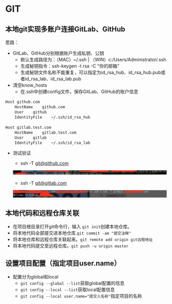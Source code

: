 # GIT

## 本地git实现多账户连接GitLab、GitHub
思路：
- GitLab、GitHub分别根据账户生成私钥、公钥
    - 默认生成路径为：（MAC）~/.ssh | （WIN）c:/Users/Administrator/.ssh
    - 生成秘钥指令：ssh-keygen -t rsa -C "你的邮箱"
    - 生成秘钥文件名称不能重复，可以指定为id_rsa_hub、id_rsa_hub.pub或者id_rsa_lab、id_rsa_lab.pub
- 清空know_hosts
  - 在.ssh中创建config文件，保存GitLab、GitHub的账户信息 

```
Host github.com
    HostName    github.com
    User    github
    IdentityFile    ~/.ssh/id_rsa_hub
    
Host gitlab.test.com
    HostName    gitlab.test.com
    User    gitlab
    IdentityFile    ~/.ssh/id_rsa_lab
```
- 测试验证
  - ssh -T git@github.com 
  
  ![avatar](./pic/github1.jpg)
  - ssh -T git@gitlab.com
  
  ![avatar](./pic/gitlab1.png)
  
## 本地代码和远程仓库关联
- 在项目根目录打开git命令行，输入 `git init`创建本地仓库。
- 将本地代码全部提交进本地仓库.`git commit -am "提交注释"`
- 将本地仓库和远程仓库关联起来。`git remote add origin git远程地址`
- 将本地代码提交至远程仓库。`git push -u origin master` 

## 设置项目配置（指定项目user.name）

- 配置分为global和local
  - `git config --global --list`获取global配置的信息
  - `git config --local --list`获取local配置信息
  - `git config --local user.name="提交人名称"`指定项目的名称

